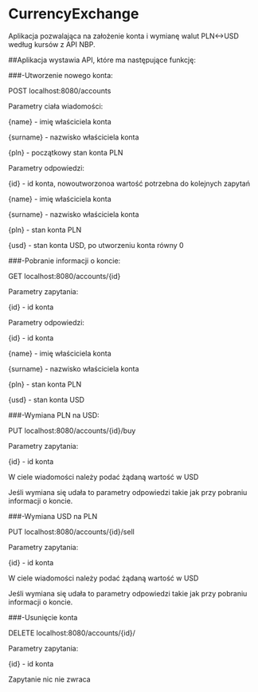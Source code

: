 # CurrencyExchange

Aplikacja pozwalająca na założenie konta i wymianę walut PLN<->USD według 
kursów z API NBP.

##Aplikacja wystawia API, które ma następujące funkcję:

###-Utworzenie nowego konta:

POST localhost:8080/accounts

Parametry ciała wiadomości:

{name} - imię właściciela konta

{surname} - nazwisko właściciela konta

{pln} - początkowy stan konta PLN

Parametry odpowiedzi:

{id} - id konta, nowoutworzonoa wartość potrzebna do kolejnych zapytań

{name} - imię właściciela konta

{surname} - nazwisko właściciela konta

{pln} - stan konta PLN

{usd} - stan konta USD, po utworzeniu konta równy 0

###-Pobranie informacji o koncie:

GET localhost:8080/accounts/{id}

Parametry zapytania:

{id} - id konta 

Parametry odpowiedzi:

{id} - id konta

{name} - imię właściciela konta

{surname} - nazwisko właściciela konta

{pln} - stan konta PLN

{usd} - stan konta USD


###-Wymiana PLN na USD:

PUT localhost:8080/accounts/{id}/buy

Parametry zapytania:

{id} - id konta

W ciele wiadomości należy podać żądaną wartość w USD

Jeśli wymiana się udała to parametry odpowiedzi takie jak przy pobraniu 
informacji o koncie. 

###-Wymiana USD na PLN

PUT localhost:8080/accounts/{id}/sell

Parametry zapytania:

{id} - id konta

W ciele wiadomości należy podać żądaną wartość w USD

Jeśli wymiana się udała to parametry odpowiedzi takie jak przy pobraniu
informacji o koncie. 

###-Usunięcie konta

DELETE localhost:8080/accounts/{id}/

Parametry zapytania:

{id} - id konta

Zapytanie nic nie zwraca